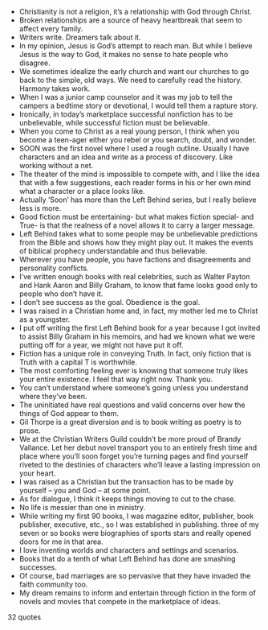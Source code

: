  - Christianity is not a religion, it’s a relationship with God through Christ.
 - Broken relationships are a source of heavy heartbreak that seem to affect every family.
 - Writers write. Dreamers talk about it.
 - In my opinion, Jesus is God’s attempt to reach man. But while I believe Jesus is the way to God, it makes no sense to hate people who disagree.
 - We sometimes idealize the early church and want our churches to go back to the simple, old ways. We need to carefully read the history. Harmony takes work.
 - When I was a junior camp counselor and it was my job to tell the campers a bedtime story or devotional, I would tell them a rapture story.
 - Ironically, in today’s marketplace successful nonfiction has to be unbelievable, while successful fiction must be believable.
 - When you come to Christ as a real young person, I think when you become a teen-ager either you rebel or you search, doubt, and wonder.
 - SOON was the first novel where I used a rough outline. Usually I have characters and an idea and write as a process of discovery. Like working without a net.
 - The theater of the mind is impossible to compete with, and I like the idea that with a few suggestions, each reader forms in his or her own mind what a character or a place looks like.
 - Actually ‘Soon’ has more than the Left Behind series, but I really believe less is more.
 - Good fiction must be entertaining- but what makes fiction special- and True- is that the realness of a novel allows it to carry a larger message.
 - Left Behind takes what to some people may be unbelievable predictions from the Bible and shows how they might play out. It makes the events of biblical prophecy understandable and thus believable.
 - Wherever you have people, you have factions and disagreements and personality conflicts.
 - I’ve written enough books with real celebrities, such as Walter Payton and Hank Aaron and Billy Graham, to know that fame looks good only to people who don’t have it.
 - I don’t see success as the goal. Obedience is the goal.
 - I was raised in a Christian home and, in fact, my mother led me to Christ as a youngster.
 - I put off writing the first Left Behind book for a year because I got invited to assist Billy Graham in his memoirs, and had we known what we were putting off for a year, we might not have put it off.
 - Fiction has a unique role in conveying Truth. In fact, only fiction that is Truth with a capital T is worthwhile.
 - The most comforting feeling ever is knowing that someone truly likes your entire existence. I feel that way right now. Thank you.
 - You can’t understand where someone’s going unless you understand where they’ve been.
 - The uninitiated have real questions and valid concerns over how the things of God appear to them.
 - Gil Thorpe is a great diversion and is to book writing as poetry is to prose.
 - We at the Christian Writers Guild couldn’t be more proud of Brandy Vallance. Let her debut novel transport you to an entirely fresh time and place where you’ll soon forget you’re turning pages and find yourself riveted to the destinies of characters who’ll leave a lasting impression on your heart.
 - I was raised as a Christian but the transaction has to be made by yourself – you and God – at some point.
 - As for dialogue, I think it keeps things moving to cut to the chase.
 - No life is messier than one in ministry.
 - While writing my first 90 books, I was magazine editor, publisher, book publisher, executive, etc., so I was established in publishing. three of my seven or so books were biographies of sports stars and really opened doors for me in that area.
 - I love inventing worlds and characters and settings and scenarios.
 - Books that do a tenth of what Left Behind has done are smashing successes.
 - Of course, bad marriages are so pervasive that they have invaded the faith community too.
 - My dream remains to inform and entertain through fiction in the form of novels and movies that compete in the marketplace of ideas.

32 quotes